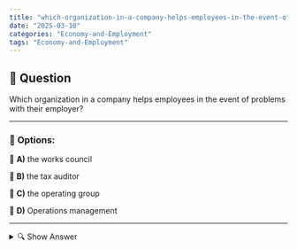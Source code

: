 ```yaml
---
title: "which-organization-in-a-company-helps-employees-in-the-event-of-problems-with-their-employer"
date: "2025-03-10"
categories: "Economy-and-Employment"
tags: "Economy-and-Employment"
---
```


## 📌 **Question**

Which organization in a company helps employees in the event of problems with their employer?



---

### 📝 **Options:**

🔘 **A)** the works council

🔘 **B)** the tax auditor

🔘 **C)** the operating group

🔘 **D)** Operations management

---

<details>
  <summary>🔍 Show Answer</summary>

  <p>
💡  <b>Correct Answer:</b>  a
  </p>
  <p>
    📖<b>Explanation:</b>
    In German companies, there are various internal committees with specific tasks. The **works council** consists of elected employee representatives who represent the interests of the employees vis-à-vis the management and provide support in the event of conflicts. **Tax auditors** check operational processes and compliance with regulations. **Operational Groups** are smaller working groups designed to promote collaboration, while **Operations Management** is responsible for the organisational management of the company. These structures ensure that employees find support in the event of problems with the employer and maintain a good working atmosphere.
  </p>
</details>
